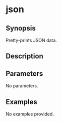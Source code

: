 # json

## Synopsis

Pretty-prints JSON data.

## Description



## Parameters
No parameters.
## Examples
No examples provided.
